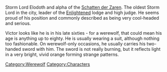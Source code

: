 Storm Lord Elodoth and alpha of the [Schatten der
Zaren](Schatten_der_Zaren "wikilink"). The oldest Storm Lord in the
city, leader of the [Enlightened](Enlightened "wikilink") lodge and high
judge. He seems proud of his position and commonly described as being
very cool-headed and serious.

Victor looks like he is in his late sixties - for a werewolf, that could
mean his age is anything up to eighty. He is usually wearing a suit,
although nothing too fashionable. On werewolf-only occasions, he usually
carries his two-handed sword with him. The sword is not really burning,
but it reflects light in a very bright, vivid orange forming strange
patterns.

[Category:Werewolf](Category:Werewolf "wikilink")
[Category:Characters](Category:Characters "wikilink")